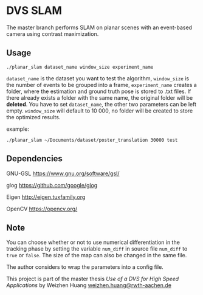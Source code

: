 # DVS SLAM
The master branch performs SLAM on planar scenes with an event-based camera using contrast maximization.
## Usage 
```
./planar_slam dataset_name window_size experiment_name
```
`dataset_name` is the dataset you want to test the algorithm, `window_size` is the number of events to be grouped into a frame, `experiment_name` creates a folder, where the estimation and ground truth pose is stored to .txt files. If there already exists a folder with the same name, the original folder will be **deleted**. You have to set `dataset_name`, the other two parameters can be left empty. `window_size` will default to 10 000, no folder will be created to store the optimized results.

example: 
```
./planar_slam ~/Documents/dataset/poster_translation 30000 test
```
## Dependencies
GNU-GSL https://www.gnu.org/software/gsl/

glog https://github.com/google/glog

Eigen http://eigen.tuxfamily.org

OpenCV https://opencv.org/
## Note
You can choose whether or not to use numerical differentiation in the tracking phase by setting the variable `num_diff` in source file `num_diff` to `true` or `false`. The size of the map can also be changed in the same file. 

The author considers to wrap the parameters into a config file.

This project is part of the master thesis *Use of a DVS for High Speed Applications* by Weizhen Huang weizhen.huang@rwth-aachen.de
